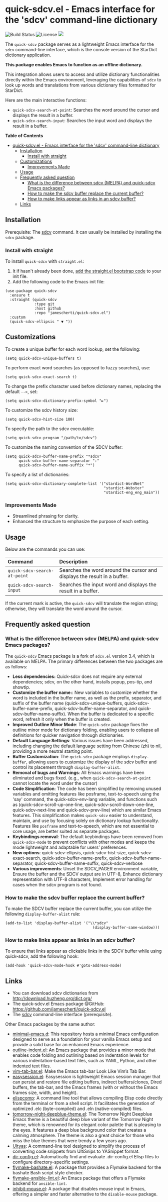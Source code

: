 # quick-sdcv.el - Emacs interface for the 'sdcv' command-line dictionary
![Build Status](https://github.com/jamescherti/quick-sdcv.el/actions/workflows/ci.yml/badge.svg)
![License](https://img.shields.io/github/license/jamescherti/quick-sdcv.el)
![](https://raw.githubusercontent.com/jamescherti/quick-sdcv.el/main/.images/made-for-gnu-emacs.svg)

The `quick-sdcv` package serves as a lightweight Emacs interface for the `sdcv` command-line interface, which is the console version of the StarDict dictionary application.

**This package enables Emacs to function as an offline dictionary.**

This integration allows users to access and utilize dictionary functionalities directly within the Emacs environment, leveraging the capabilities of `sdcv` to look up words and translations from various dictionary files formatted for StarDict.

Here are the main interactive functions:
- `quick-sdcv-search-at-point`: Searches the word around the cursor and displays the result in a buffer.
- `quick-sdcv-search-input`: Searches the input word and displays the result in a buffer.

<!-- markdown-toc start - Don't edit this section. Run M-x markdown-toc-refresh-toc -->
**Table of Contents**

- [quick-sdcv.el - Emacs interface for the 'sdcv' command-line dictionary](#quick-sdcvel---emacs-interface-for-the-sdcv-command-line-dictionary)
  - [Installation](#installation)
    - [Install with straight](#install-with-straight)
  - [Customizations](#customizations)
    - [Improvements Made](#improvements-made)
  - [Usage](#usage)
  - [Frequently asked question](#frequently-asked-question)
    - [What is the difference between sdcv (MELPA) and quick-sdcv Emacs packages?](#what-is-the-difference-between-sdcv-melpa-and-quick-sdcv-emacs-packages)
    - [How to make the sdcv buffer replace the current buffer?](#how-to-make-the-sdcv-buffer-replace-the-current-buffer)
    - [How to make links appear as links in an sdcv buffer?](#how-to-make-links-appear-as-links-in-an-sdcv-buffer)
  - [Links](#links)

<!-- markdown-toc end -->

## Installation

Prerequisite: The [sdcv](https://github.com/Dushistov/sdcv) command. It can usually be installed by installing the `sdcv` package.

### Install with straight

To install `quick-sdcv` with `straight.el`:

1. It if hasn't already been done, [add the straight.el bootstrap code](https://github.com/radian-software/straight.el?tab=readme-ov-file#getting-started) to your init file.
2. Add the following code to the Emacs init file:
```emacs-lisp
(use-package quick-sdcv
  :ensure t
  :straight (quick-sdcv
             :type git
             :host github
             :repo "jamescherti/quick-sdcv.el")
  :custom
  (quick-sdcv-ellipsis " ▼ "))
```

## Customizations

To create a unique buffer for each word lookup, set the following:
```emacs-lisp
(setq quick-sdcv-unique-buffers t)
```

To perform exact word searches (as opposed to fuzzy searches), use:
```emacs-lisp
(setq quick-sdcv-exact-search t)
```

To change the prefix character used before dictionary names, replacing the default `-->`, set:
```emacs-lisp
(setq quick-sdcv-dictionary-prefix-symbol "►")
```

To customize the sdcv history size:
``` elisp
(setq quick-sdcv-hist-size 100)
```

To specify the path to the sdcv executable:
``` elisp
(setq quick-sdcv-program "/path/to/sdcv")
```

To customize the naming convention of the SDCV buffer:
``` elisp
(setq quick-sdcv-buffer-name-prefix "*sdcv"
      quick-sdcv-buffer-name-separator ":"
      quick-sdcv-buffer-name-suffix "*")
```

To specify a list of dictionaries:
``` elisp
(setq quick-sdcv-dictionary-complete-list '("stardict-WordNet"
                                            "stardict-Webster"
                                            "stardict-eng_eng_main"))
```

### Improvements Made
- Streamlined phrasing for clarity.
- Enhanced the structure to emphasize the purpose of each setting.

## Usage

Below are the commands you can use:

| Command                   | Description
| :---                      | :---
| `quick-sdcv-search-at-point` | Searches the word around the cursor and displays the result in a buffer.
| `quick-sdcv-search-input`   | Searches the input word and displays the result in a buffer.

If the current mark is active, the `quick-sdcv` will translate the region string; otherwise, they will translate the word around the cursor.

## Frequently asked question

### What is the difference between sdcv (MELPA) and quick-sdcv Emacs packages?

The `quick-sdcv` Emacs package is a fork of `sdcv.el` version 3.4, which is available on MELPA. The primary differences between the two packages are as follows:

- **Less dependencies:** Quick-sdcv does not require any external dependencies; sdcv, on the other hand, installs popup, pos-tip, and showtip.
- **Customize the buffer name:**: New variables to customize whether the word is included in the buffer name, as well as the prefix, separator, and suffix of the buffer name (quick-sdcv-unique-buffers, quick-sdcv-buffer-name-prefix, quick-sdcv-buffer-name-separator, and quick-sdcv-buffer-name-suffix). When the buffer is dedicated to a specific word, refresh it only when the buffer is created.
- **Improved Outline Minor Mode**: The `quick-sdcv` package fixes the outline minor mode for dictionary folding, enabling users to collapse all definitions for quicker navigation through dictionaries.
- **Default Language Settings**: Various issues have been addressed, including changing the default language setting from Chinese (zh) to nil, providing a more neutral starting point.
- **Buffer Customization**: The `quick-sdcv` package employs `display-buffer`, allowing users to customize the display of the *sdcv* buffer and control its placement through `display-buffer-alist`.
- **Removal of bugs and Warnings**: All Emacs warnings have been eliminated and bugs fixed. (e.g., when `quick-sdcv-search-at-point` cannot locate the word under the cursor)
- **Code Simplification**: The code has been simplified by removing unused variables and omitting features like posframe, text-to-speech using the 'say' command, the quick-sdcv-env-lang variable, and functions such as (quick-sdcv-scroll-up-one-line, quick-sdcv-scroll-down-one-line, quick-sdcv-next-line and quick-sdcv-prev-line) which are similar Emacs features. This simplification makes `quick-sdcv` easier to understand, maintain, and use by focusing solely on dictionary lookup functionality. Features like `posframe` and text-to-speech, which are not essential to core usage, are better suited as separate packages.
- **Keybindings removal**: The default keybindings have been removed from `quick-sdcv-mode` to prevent conflicts with other modes and keeps the mode lightweight and adaptable for users’ preferences.
- **New options**: quick-sdcv-ellipsis, quick-sdcv-hist-size, quick-sdcv-exact-search, quick-sdcv-buffer-name-prefix, quick-sdcv-buffer-name-separator, quick-sdcv-buffer-name-suffix, quick-sdcv-verbose
- **Various improvements**: Unset the SDCV_PAGER environment variable, Ensure the buffer and the SDCV output are in UTF-8, Enhance dictionary representation with UTF-8 characters, Implement error handling for cases when the sdcv program is not found.

### How to make the sdcv buffer replace the current buffer?

To make the SDCV buffer replace the current buffer, you can utilize the following `display-buffer-alist` rule:
```elisp
(add-to-list 'display-buffer-alist '("\\*sdcv"
                                       (display-buffer-same-window)))
```

### How to make links appear as links in an sdcv buffer?

To ensure that links appear as clickable links in the SDCV buffer while using quick-sdcv, add the following hook:
```
(add-hook 'quick-sdcv-mode-hook #'goto-address-mode)
```

## Links

- You can download sdcv dictionaries from http://download.huzheng.org/dict.org/
- The quick-sdcv.el Emacs package @GitHub: https://github.com/jamescherti/quick-sdcv.el
- The [sdcv](https://github.com/Dushistov/sdcv) command-line interface (prerequisite).

Other Emacs packages by the same author:
- [minimal-emacs.d](https://github.com/jamescherti/minimal-emacs.d): This repository hosts a minimal Emacs configuration designed to serve as a foundation for your vanilla Emacs setup and provide a solid base for an enhanced Emacs experience.
- [outline-indent.el](https://github.com/jamescherti/outline-indent.el): An Emacs package that provides a minor mode that enables code folding and outlining based on indentation levels for various indentation-based text files, such as YAML, Python, and other indented text files.
- [vim-tab-bar.el](https://github.com/jamescherti/vim-tab-bar.el): Make the Emacs tab-bar Look Like Vim’s Tab Bar.
- [easysession.el](https://github.com/jamescherti/easysession.el): Easysession is lightweight Emacs session manager that can persist and restore file editing buffers, indirect buffers/clones, Dired buffers, the tab-bar, and the Emacs frames (with or without the Emacs frames size, width, and height).
- [elispcomp](https://github.com/jamescherti/elispcomp): A command line tool that allows compiling Elisp code directly from the terminal or from a shell script. It facilitates the generation of optimized .elc (byte-compiled) and .eln (native-compiled) files.
- [tomorrow-night-deepblue-theme.el](https://github.com/jamescherti/tomorrow-night-deepblue-theme.el): The Tomorrow Night Deepblue Emacs theme is a beautiful deep blue variant of the Tomorrow Night theme, which is renowned for its elegant color palette that is pleasing to the eyes. It features a deep blue background color that creates a calming atmosphere. The theme is also a great choice for those who miss the blue themes that were trendy a few years ago.
- [Ultyas](https://github.com/jamescherti/ultyas/): A command-line tool designed to simplify the process of converting code snippets from UltiSnips to YASnippet format.
- [dir-config.el](https://github.com/jamescherti/dir-config.el): Automatically find and evaluate .dir-config.el Elisp files to configure directory-specific settings.
- [flymake-bashate.el](https://github.com/jamescherti/flymake-bashate.el): A package that provides a Flymake backend for the bashate Bash script style checker.
- [flymake-ansible-lint.el](https://github.com/jamescherti/flymake-ansible-lint.el): An Emacs package that offers a Flymake backend for `ansible-lint`.
- [inhibit-mouse.el](https://github.com/jamescherti/inhibit-mouse.el): A package that disables mouse input in Emacs, offering a simpler and faster alternative to the `disable-mouse` package.
